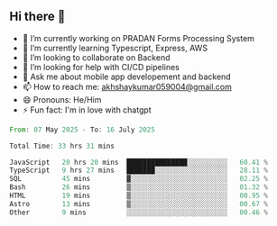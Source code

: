 ## Hi there 👋
- 🔭 I’m currently working on PRADAN Forms Processing System
- 🌱 I’m currently learning Typescript, Express, AWS
- 👯 I’m looking to collaborate on Backend
- 🤔 I’m looking for help with CI/CD pipelines
- 💬 Ask me about mobile app developement and backend
- 📫 How to reach me: akhshaykumar059004@gmail.com
- 😄 Pronouns: He/Him
- ⚡ Fun fact: I'm in love with chatgpt
 <!--START_SECTION:waka-->

```rust
From: 07 May 2025 - To: 16 July 2025

Total Time: 33 hrs 31 mins

JavaScript   20 hrs 20 mins  ███████████████░░░░░░░░░░   60.41 %
TypeScript   9 hrs 27 mins   ███████░░░░░░░░░░░░░░░░░░   28.11 %
SQL          45 mins         ▓░░░░░░░░░░░░░░░░░░░░░░░░   02.25 %
Bash         26 mins         ▒░░░░░░░░░░░░░░░░░░░░░░░░   01.32 %
HTML         19 mins         ▒░░░░░░░░░░░░░░░░░░░░░░░░   00.95 %
Astro        13 mins         ▒░░░░░░░░░░░░░░░░░░░░░░░░   00.67 %
Other        9 mins          ░░░░░░░░░░░░░░░░░░░░░░░░░   00.46 %
```

<!--END_SECTION:waka-->
